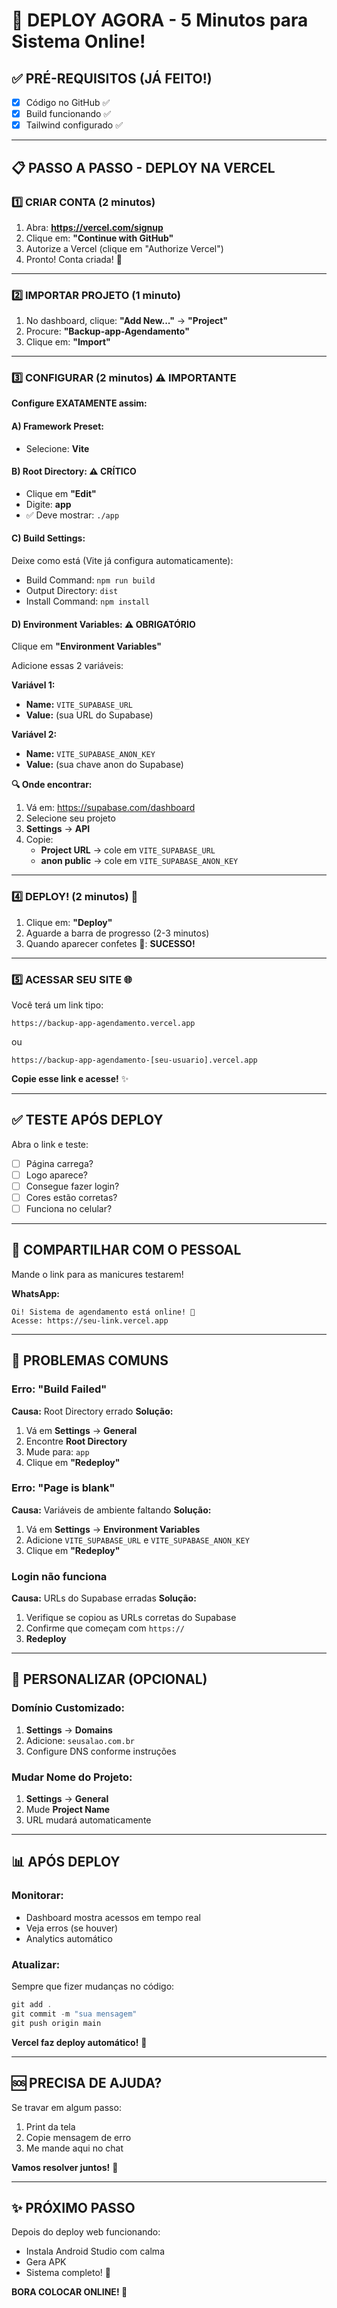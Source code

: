 # 🚀 DEPLOY AGORA - 5 Minutos para Sistema Online!

## ✅ PRÉ-REQUISITOS (JÁ FEITO!)
- [x] Código no GitHub ✅
- [x] Build funcionando ✅
- [x] Tailwind configurado ✅

---

## 📋 PASSO A PASSO - DEPLOY NA VERCEL

### **1️⃣ CRIAR CONTA (2 minutos)**

1. Abra: **https://vercel.com/signup**
2. Clique em: **"Continue with GitHub"**
3. Autorize a Vercel (clique em "Authorize Vercel")
4. Pronto! Conta criada! 🎉

---

### **2️⃣ IMPORTAR PROJETO (1 minuto)**

1. No dashboard, clique: **"Add New..."** → **"Project"**
2. Procure: **"Backup-app-Agendamento"**
3. Clique em: **"Import"**

---

### **3️⃣ CONFIGURAR (2 minutos)** ⚠️ IMPORTANTE

**Configure EXATAMENTE assim:**

#### **A) Framework Preset:**
- Selecione: **Vite**

#### **B) Root Directory:** ⚠️ CRÍTICO
- Clique em **"Edit"**
- Digite: **app**
- ✅ Deve mostrar: `./app`

#### **C) Build Settings:**
Deixe como está (Vite já configura automaticamente):
- Build Command: `npm run build`
- Output Directory: `dist`
- Install Command: `npm install`

#### **D) Environment Variables:** ⚠️ OBRIGATÓRIO

Clique em **"Environment Variables"**

Adicione essas 2 variáveis:

**Variável 1:**
- **Name:** `VITE_SUPABASE_URL`
- **Value:** (sua URL do Supabase)

**Variável 2:**
- **Name:** `VITE_SUPABASE_ANON_KEY`
- **Value:** (sua chave anon do Supabase)

**🔍 Onde encontrar:**
1. Vá em: https://supabase.com/dashboard
2. Selecione seu projeto
3. **Settings** → **API**
4. Copie:
   - **Project URL** → cole em `VITE_SUPABASE_URL`
   - **anon public** → cole em `VITE_SUPABASE_ANON_KEY`

---

### **4️⃣ DEPLOY! (2 minutos)** 🚀

1. Clique em: **"Deploy"**
2. Aguarde a barra de progresso (2-3 minutos)
3. Quando aparecer confetes 🎉: **SUCESSO!**

---

### **5️⃣ ACESSAR SEU SITE** 🌐

Você terá um link tipo:
```
https://backup-app-agendamento.vercel.app
```

ou

```
https://backup-app-agendamento-[seu-usuario].vercel.app
```

**Copie esse link e acesse!** ✨

---

## ✅ TESTE APÓS DEPLOY

Abra o link e teste:

- [ ] Página carrega?
- [ ] Logo aparece?
- [ ] Consegue fazer login?
- [ ] Cores estão corretas?
- [ ] Funciona no celular?

---

## 📱 COMPARTILHAR COM O PESSOAL

Mande o link para as manicures testarem!

**WhatsApp:**
```
Oi! Sistema de agendamento está online! 🎉
Acesse: https://seu-link.vercel.app
```

---

## 🐛 PROBLEMAS COMUNS

### **Erro: "Build Failed"**
**Causa:** Root Directory errado
**Solução:**
1. Vá em **Settings** → **General**
2. Encontre **Root Directory**
3. Mude para: `app`
4. Clique em **"Redeploy"**

### **Erro: "Page is blank"**
**Causa:** Variáveis de ambiente faltando
**Solução:**
1. Vá em **Settings** → **Environment Variables**
2. Adicione `VITE_SUPABASE_URL` e `VITE_SUPABASE_ANON_KEY`
3. Clique em **"Redeploy"**

### **Login não funciona**
**Causa:** URLs do Supabase erradas
**Solução:**
1. Verifique se copiou as URLs corretas do Supabase
2. Confirme que começam com `https://`
3. **Redeploy**

---

## 🎨 PERSONALIZAR (OPCIONAL)

### **Domínio Customizado:**
1. **Settings** → **Domains**
2. Adicione: `seusalao.com.br`
3. Configure DNS conforme instruções

### **Mudar Nome do Projeto:**
1. **Settings** → **General**
2. Mude **Project Name**
3. URL mudará automaticamente

---

## 📊 APÓS DEPLOY

### **Monitorar:**
- Dashboard mostra acessos em tempo real
- Veja erros (se houver)
- Analytics automático

### **Atualizar:**
Sempre que fizer mudanças no código:
```powershell
git add .
git commit -m "sua mensagem"
git push origin main
```
**Vercel faz deploy automático!** 🎉

---

## 🆘 PRECISA DE AJUDA?

Se travar em algum passo:
1. Print da tela
2. Copie mensagem de erro
3. Me mande aqui no chat

**Vamos resolver juntos!** 💪

---

## ✨ PRÓXIMO PASSO

Depois do deploy web funcionando:
- Instala Android Studio com calma
- Gera APK
- Sistema completo! 🎉

**BORA COLOCAR ONLINE! 🚀**
